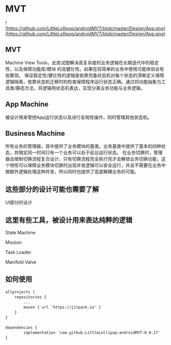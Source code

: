 # MVT

![https://github.com/LittleLollipop/androidMVT/blob/master/Design/App.png](https://github.com/LittleLollipop/androidMVT/blob/master/Design/App.png)


## MVT

Machine View Tools，此库试图解决高复杂度的业务逻辑在长期迭代中的稳定性，以及保障功能库/模块 的高健壮性。如果在较简单的业务中使用可能体验会有些繁琐。
保证稳定性/健壮性的逻辑是依靠完备状态机对每个状态的清晰定义保障逻辑隔离，依靠状态机迁移时的检查保障程序运行状态正确。通过将功能抽象为工具类/静态方法，将逻辑用状态机表达，实现分离业务功能与业务逻辑。

## App Machine

被设计用来管控App运行状态以及进行全局性操作，同时管理其他状态机。
	
## Business Machine

所有业务的管理器，其中提供了业务模块的基类。业务基类中提供了基本的四种状态，并限定同一时间只有一个业务可以处于前台运行状态。
在业务切换时，管理器会限制切换流程复合设计，只有切换流程完全执行完才会解锁业务切换功能，这个特性可以保障业务模块切换时出现并发逻辑可以安全运行，并且不需要在业务中做额外逻辑处理这种并发，所以同时也提供了高度解耦业务的可能。


## 这些部分的设计可能也需要了解
	
UI部分的设计

## 这里有些工具，被设计用来表达纯粹的逻辑

State Machine

Mission

Task Loader

Manifold Valve

## 如何使用
	allprojects {
		repositories {
			...
			maven { url 'https://jitpack.io' }
		}
	}
  
  	dependencies {
	        implementation 'com.github.LittleLollipop:androidMVT:0.0.17'
	}
